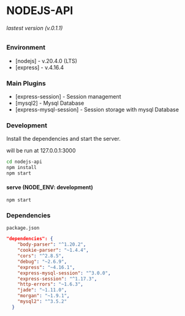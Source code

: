 # NODEJS-API

###### lastest version (v.0.1.1)

### Environment

-   [nodejs] - v.20.4.0 (LTS)
-   [express] - v.4.16.4

### Main Plugins

-   [express-session] - Session management
-   [mysql2] - Mysql Database
-   [express-mysql-session] - Session storage with mysql Database

### Development

Install the dependencies and start the server.

will be run at 127.0.0.1:3000

```bash
cd nodejs-api
npm install
npm start
```

#### serve (NODE_ENV: development)

```
npm start
```

### Dependencies

`package.json`

```json
"dependencies": {
    "body-parser": "^1.20.2",
    "cookie-parser": "~1.4.4",
    "cors": "^2.8.5",
    "debug": "~2.6.9",
    "express": "~4.16.1",
    "express-mysql-session": "^3.0.0",
    "express-session": "^1.17.3",
    "http-errors": "~1.6.3",
    "jade": "~1.11.0",
    "morgan": "~1.9.1",
    "mysql2": "^3.5.2"
  }
```
